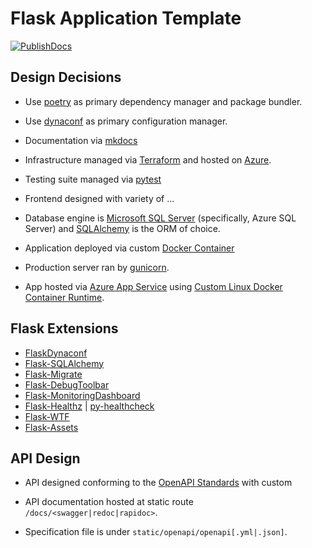 # Flask Application Template

[![PublishDocs](https://github.com/jimbrig/flaskpoetry-template/actions/workflows/docs.yml/badge.svg)](https://github.com/jimbrig/flaskpoetry-template/actions/workflows/docs.yml)

## Design Decisions

- Use [poetry](https://python-poetry.org/) as primary dependency manager and
  package bundler.

- Use [dynaconf](https://www.dynaconf.com/) as primary configuration manager.

- Documentation via [mkdocs]()

- Infrastructure managed via [Terraform]() and hosted on [Azure]().

- Testing suite managed via [pytest]()

- Frontend designed with variety of ...

- Database engine is [Microsoft SQL Server]() (specifically, Azure SQL Server)
  and [SQLAlchemy]() is the ORM of choice.

- Application deployed via custom [Docker Container]()

- Production server ran by [gunicorn]().

- App hosted via [Azure App Service]() using [Custom Linux Docker Container Runtime]().

## Flask Extensions

- [FlaskDynaconf]()
- [Flask-SQLAlchemy]()
- [Flask-Migrate]()
- [Flask-DebugToolbar]()
- [Flask-MonitoringDashboard]()
- [Flask-Healthz]() | [py-healthcheck]()
- [Flask-WTF]()
- [Flask-Assets]()

## API Design

- API designed conforming to the [OpenAPI Standards]() with custom

- API documentation hosted at static route `/docs/<swagger|redoc|rapidoc>`.

- Specification file is under `static/openapi/openapi[.yml|.json]`.


